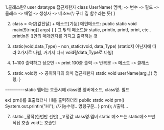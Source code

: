1.클래스란? user datatype
접근제한자 class UserName{
	멤버; -> 변수 -> 필드 -> 클래스 -> 배열 -> 생성자 -> 메소드(누구네 집 함수라는 뜻)
	}
	

2. class = 속성[값전달] + 메소드[기능] 
 메인메소드: public static void main(String[] args) {
	}
	그 밖의 메소드들
static, println, printf, print, etc..
println은 ()안의 매개인자를 가지고 출력하는 것

3. static(void,data_Type) - non_static(void, data_Type) (static지 아닌지에 따라 2가지로 나뉨, 거기서 다시 void랑data_Type로 나뉨)

4. 1~100 출력하고 싶으면 -> print 100줄 출력 -> 반복문 -> 메소드 -> 클래스

5. static_void형 -> 공허하다의 의미
접근제한자 static void userName(arg,,){
	명령;
}

----------static 멤버는 호출시에 class명.멤버메소드, class명. 필드 

ex) prn()를 호출했더니 HI를 출력하더라
public static void prn()
	System.out.println("HI"); //기능수행.. 명령구문..
	}
	prn(); //출력...

7.	static _정적(한번만 선언) _고정값
	class명.멤버
	static 메소드는 static메소드만 직접 호출
	void는 호출만